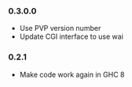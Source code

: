 ### 0.3.0.0
* Use PVP version number
* Update CGI interface to use wai

### 0.2.1
* Make code work again in GHC 8
